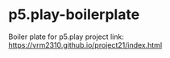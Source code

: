 # p5.play-boilerplate
Boiler plate for p5.play
project link: https://vrm2310.github.io/project21/index.html
